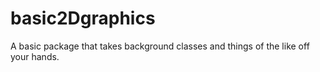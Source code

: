 # basic2Dgraphics
A basic package that takes background classes and things of the like off your hands.
